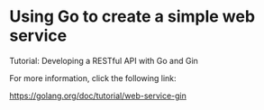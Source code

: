 # Using Go to create a simple web service

Tutorial: Developing a RESTful API with Go and Gin

For more information, click the following link:

https://golang.org/doc/tutorial/web-service-gin

